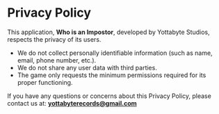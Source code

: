 # Privacy Policy

This application, **Who is an Impostor**, developed by Yottabyte Studios, respects the privacy of its users.

- We do not collect personally identifiable information (such as name, email, phone number, etc.).
- We do not share any user data with third parties.
- The game only requests the minimum permissions required for its proper functioning.

If you have any questions or concerns about this Privacy Policy, please contact us at: **yottabyterecords@gmail.com**
